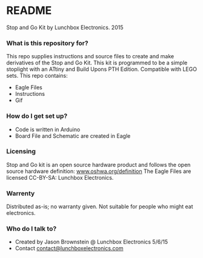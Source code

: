# README #

Stop and Go Kit by Lunchbox Electronics. 2015

### What is this repository for? ###

This repo supplies instructions and source files to create and make derivatives of the Stop and Go Kit. This kit is programmed to be a simple stoplight with an ATtiny and Build Upons PTH Edition. Compatible with LEGO sets. This repo contains:

* Eagle Files
* Instructions
* Gif

### How do I get set up? ###

* Code is written in Arduino
* Board File and Schematic are created in Eagle

### Licensing ###
Stop and Go kit is an open source hardware product and follows the open source hardware definition: www.oshwa.org/definition The Eagle Files are licensed CC-BY-SA: Lunchbox Electronics.

### Warrenty ###
Distributed as-is; no warranty given. Not suitable for people who might eat electronics.

### Who do I talk to? ###

* Created by Jason Brownstein @ Lunchbox Electronics 5/6/15
* Contact contact@lunchboxelectronics.com